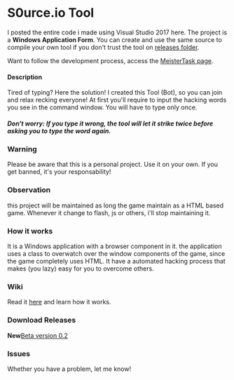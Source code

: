# S0urce.io Tool
I posted the entire code i made using Visual Studio 2017 here. The project is a **Windows Application Form**. You can create and use the same source to compile your own tool if you don't trust the tool on [releases folder](https://github.com/plinio-jrm/S0urce.io-Tool/tree/master/Releases "Releases").

Want to follow the development process, access the [MeisterTask page](https://www.meistertask.com/app/project/xXlUDrFS/s0urce-io-tool "Development process").

#### Description
Tired of typing? Here the solution! I created this Tool (Bot), so you can join and relax recking everyone! At first you'll require to input the hacking words you see in the command window. You will have to type only once. 
##### Don't worry: If you type it wrong, the tool will let it strike twice before asking you to type the word again.

### Warning
Please be aware that this is a personal project. Use it on your own. If you get banned, it's your responsability!

### Observation
this project will be maintained as long the game maintain as a HTML based game. Whenever it change to flash, js or others, i'll stop maintaining it.

### How it works
It is a Windows application with a browser component in it. the application uses a class to overwatch over the window components of the game, since the game completely uses HTML. It have a automated hacking process that makes (you lazy) easy for you to overcome others.

### Wiki
Read it [here](https://github.com/plinio-jrm/S0urce.io-Tool/wiki "S0urce.io Tool Wiki") and learn how it works.

### Download Releases
**New**[Beta version 0.2](https://github.com/plinio-jrm/S0urce.io-Tool/releases/tag/v0.2-beta "Download Beta version 0.2")

### Issues
Whether you have a problem, let me know! 
